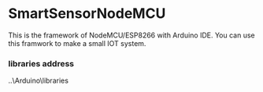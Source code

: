# SmartSensorNodeMCU

This is the framework of NodeMCU/ESP8266 with Arduino IDE. You can use this framwork to make a small IOT system.

### libraries address

..\Arduino\libraries
